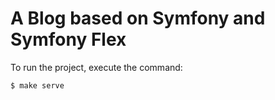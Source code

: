# A Blog based on Symfony and Symfony Flex

To run the project, execute the command:

```bash
$ make serve
```